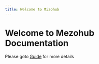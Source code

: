 ```yaml
---
title: Welcome to Mizohub
---
```


# Welcome to Mezohub Documentation

 Please goto [Guide](/docs/index) for more details